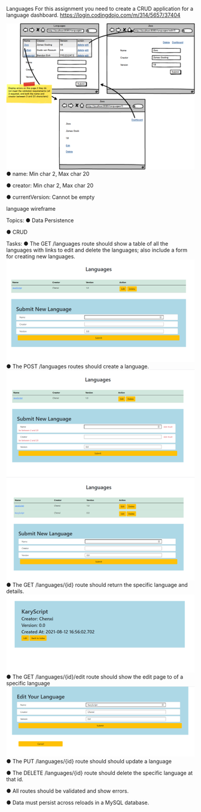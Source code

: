 Languages
For this assignment you need to create a CRUD application for a language dashboard.
https://login.codingdojo.com/m/314/5657/37404

<img src="Output/08_07_languages.png"/>
● name: Min char 2, Max char 20

● creator: Min char 2, Max char 20

● currentVersion: Cannot be empty

language wireframe

Topics:
● Data Persistence

● CRUD

Tasks:
● The GET /languages route should show a table of all the languages with links to edit and delete the languages; also include a form for creating new languages.
<img src="Output/Capture.PNG"/>
● The POST /languages routes should create a language.
<img src="Output/Capture-1.PNG"/>
<img src="Output/Capture-2.PNG"/>
● The GET /languages/{id} route should return the specific language and details.
<img src="Output/Capture-3.PNG"/>
● The GET /languages/{id}/edit route should show the edit page to of a specific language
<img src="Output/Capture-4.PNG"/>
● The PUT /languages/{id} route should should update a language

● The DELETE /languages/{id} route should delete the specific language at that id.

● All routes should be validated and show errors.

● Data must persist across reloads in a MySQL database.
